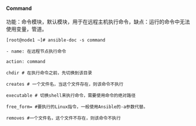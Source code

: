 #### Command

功能：命令模块，默认模块，用于在远程主机执行命令，缺点：运行的命令中无法使用变量，管道。

`[root@node1 ~]# ansible-doc -s command`

`- name: 在远程节点执行命令`

`action: command`

`chdir # 在执行命令之前，先切换到该目录`

`creates # 一个文件名，当这个文件存在，则该命令不执行`

`executable # 切换shell来执行命令，需要使用命令的绝对路径`

`free_form= #要执行的Linux指令，一般使用Ansible的-a参数代替。`

`removes #一个文件名，这个文件不存在，则该命令不执行`

